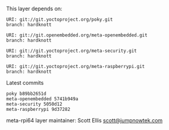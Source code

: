 This layer depends on:

    URI: git://git.yoctoproject.org/poky.git
    branch: hardknott

    URI: git://git.openembedded.org/meta-openembedded.git
    branch: hardknott

    URI: git://git.yoctoproject.org/meta-security.git
    branch: hardknott

    URI: git://git.yoctoproject.org/meta-raspberrypi.git
    branch: hardknott

Latest commits

    poky b89bb2651d
    meta-openembedded 5741b949a
    meta-security 5050d12
    meta-raspberrypi 9d37282

meta-rpi64 layer maintainer: Scott Ellis <scott@jumpnowtek.com>
